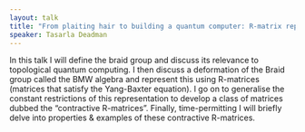 ```yaml
---
layout: talk
title: "From plaiting hair to building a quantum computer: R-matrix representations of deformations of the braid group"
speaker: Tasarla Deadman
---
```

In this talk I will define the braid group and discuss its relevance to topological quantum computing. I then discuss a deformation of the Braid group called the BMW algebra and represent this using R-matrices (matrices that satisfy the Yang-Baxter equation). I go on to generalise the constant restrictions of this representation to develop a class of matrices dubbed the “contractive R-matrices”. Finally, time-permitting I will briefly delve into properties & examples of these contractive R-matrices.
